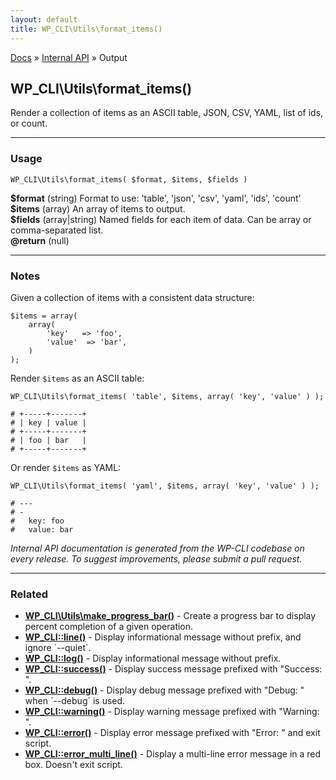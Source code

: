 ```yaml
---
layout: default
title: WP_CLI\Utils\format_items()
---
```


<a href="/docs/">Docs</a> &raquo; <a href="/docs/internal-api/">Internal API</a> &raquo; Output

## WP_CLI\Utils\format_items()

Render a collection of items as an ASCII table, JSON, CSV, YAML, list of ids, or count.

***

### Usage

    WP_CLI\Utils\format_items( $format, $items, $fields )

<div>
<strong>$format</strong> (string) Format to use: 'table', 'json', 'csv', 'yaml', 'ids', 'count'<br />
<strong>$items</strong> (array) An array of items to output.<br />
<strong>$fields</strong> (array|string) Named fields for each item of data. Can be array or comma-separated list.<br />
<strong>@return</strong> (null) <br /></p>
</div>


***

### Notes

Given a collection of items with a consistent data structure:


    $items = array(
        array(
            'key'   => 'foo',
            'value'  => 'bar',
        )
    );
    

Render `$items` as an ASCII table:


    WP_CLI\Utils\format_items( 'table', $items, array( 'key', 'value' ) );
    
    # +-----+-------+
    # | key | value |
    # +-----+-------+
    # | foo | bar   |
    # +-----+-------+
    

Or render `$items` as YAML:


    WP_CLI\Utils\format_items( 'yaml', $items, array( 'key', 'value' ) );
    
    # ---
    # -
    #   key: foo
    #   value: bar
    


*Internal API documentation is generated from the WP-CLI codebase on every release. To suggest improvements, please submit a pull request.*


***

### Related

<ul>



<li><strong><a href="/docs/internal-api/wp-cli-utils-make-progress-bar/">WP_CLI\Utils\make_progress_bar()</a></strong> - Create a progress bar to display percent completion of a given operation.</li>


<li><strong><a href="/docs/internal-api/wp-cli-line/">WP_CLI::line()</a></strong> - Display informational message without prefix, and ignore `--quiet`.</li>


<li><strong><a href="/docs/internal-api/wp-cli-log/">WP_CLI::log()</a></strong> - Display informational message without prefix.</li>


<li><strong><a href="/docs/internal-api/wp-cli-success/">WP_CLI::success()</a></strong> - Display success message prefixed with &quot;Success: &quot;.</li>


<li><strong><a href="/docs/internal-api/wp-cli-debug/">WP_CLI::debug()</a></strong> - Display debug message prefixed with &quot;Debug: &quot; when `--debug` is used.</li>


<li><strong><a href="/docs/internal-api/wp-cli-warning/">WP_CLI::warning()</a></strong> - Display warning message prefixed with &quot;Warning: &quot;.</li>


<li><strong><a href="/docs/internal-api/wp-cli-error/">WP_CLI::error()</a></strong> - Display error message prefixed with &quot;Error: &quot; and exit script.</li>


<li><strong><a href="/docs/internal-api/wp-cli-error-multi-line/">WP_CLI::error_multi_line()</a></strong> - Display a multi-line error message in a red box. Doesn't exit script.</li>



</ul>


